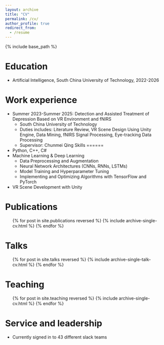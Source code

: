 ```yaml
---
layout: archive
title: "CV"
permalink: /cv/
author_profile: true
redirect_from:
  - /resume
---
```


{% include base_path %}

Education
======
* Artificial Intelligence, South China University of Technology, 2022-2026



Work experience
======
* Summer 2023-Summer 2025: Detection and Assisted Treatment of Depression Based on VR Environment and fNIRS
  * South China University of Technology
  * Duties includes: Literature Review, VR Scene Design Using Unity Engine, Data Mining, fNIRS Signal Processing, Eye-tracking Data Processing
  * Supervisor: Chunmei Qing
Skills
======
* Python, C++, C#
* Machine Learning & Deep Learning
  * Data Preprocessing and Augmentation
  * Neural Network Architectures (CNNs, RNNs, LSTMs)
  * Model Training and Hyperparameter Tuning
  * Implementing and Optimizing Algorithms with TensorFlow and PyTorch
* VR Scene Development with Unity

Publications
======
  <ul>{% for post in site.publications reversed %}
    {% include archive-single-cv.html %}
  {% endfor %}</ul>

Talks
======
  <ul>{% for post in site.talks reversed %}
    {% include archive-single-talk-cv.html  %}
  {% endfor %}</ul>

Teaching
======
  <ul>{% for post in site.teaching reversed %}
    {% include archive-single-cv.html %}
  {% endfor %}</ul>

Service and leadership
======
* Currently signed in to 43 different slack teams
